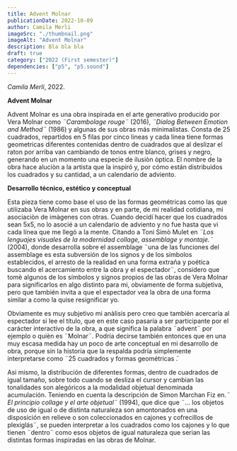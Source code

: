 ```yaml
---
title: Advent Molnar
publicationDate: 2022-10-09
author: Camila Merli
imageSrc: "./thumbnail.png"
imageAlt: "Advent Molnar"
description: Bla bla bla
draft: true
category: ["2022 (First semester)"]
dependencies: ["p5", "p5.sound"]
---
```


<div id="div-sketch">
  <script type="text/javascript" src="sketch.js"></script>
</div>

_Camila Merli_, 2022.

**Advent Molnar**

Advent Molnar es una obra inspirada en el arte generativo producido por Vera Molnar como _¨Carambolage rouge¨_ (2016), _¨Dialog Between Emotion and Method¨_ (1986) y algunas de sus obras más minimalistas. Consta de 25 cuadrados, repartidos en 5 filas por cinco lineas y cada linea tiene formas geometricas diferentes contenidas dentro de cuadrados que al deslizar el raton por arriba van cambiando de tonos entre blanco, grises y negro, generando en un momento una especie de ilusiòn òptica. El nombre de la obra hace aluciòn a la artista que la inspiró y, por cómo están distribuidos los cuadrados y su cantidad, a un calendario de adviento.


**Desarrollo técnico, estético y conceptual**

Esta pieza tiene como base el uso de las formas geométricas como las que utilizaba Vera Molnar en sus obras y en parte, de mi realidad cotidiana, mi asociaciòn de imàgenes con otras. Cuando decidí hacer que los cuadrados sean 5x5, no lo asocié a un calendario de adviento y no fue hasta que vi cada línea que me llegó a la mente. Citando a Toni Simò Mulet en _¨Los lenguajes visuales de la modernidad collage, assemblage y montaje.¨_ (2004), donde desarrolla sobre el assemblage ¨una de las funciones del assemblage es esta subversión de los signos y de los símbolos establecidos, el arresto de la realidad en una forma extraña y poética buscando el acercamiento entre la obra y el espectador¨, considero que tomè algunos de los símbolos y signos propios de las obras de Vera Molnar para significarlos en algo distinto para mi, obviamente de forma subjetiva, pero que también invita a que el espectador vea la obra de una forma similar a como la quise resignificar yo. 

Obviamente es muy subjetivo mi anàlisis pero creo que tambièn acercaría al espectador si lee el título, que en este caso pasaría a ser participante por el carácter interactivo de la obra, a que significa la palabra ¨advent¨ por ejemplo o quièn es ¨Molnar¨. Podría decirse también entonces que en una muy escasa medida hay un poco de arte conceptual en mi desarrollo de obra, porque sin la historia que la respalda podría simplemente interpretarse como ¨25 cuadrados y formas geométricas ̈.

Asi mismo, la distribución de diferentes formas, dentro de cuadrados de igual tamaño, sobre todo cuando se desliza el cursor y cambian las tonalidades son alegóricos a la modalidad objetual denominada acumulación. Teniendo en cuenta la descripción de Simon Marchan Fiz en._¨ El principio collage y el arte objetual¨_ (1994),  que dice que ¨… los objetos de uso de igual o de distinta naturaleza son amontonados en una disposición en relieve o son coleccionados en cajones y cofrecillos de plexiglás¨, se pueden interpretar a los cuadrados como los cajones y lo que tienen ¨dentro¨ como esos objetos de igual naturaleza que serian las distintas formas inspiradas en las obras de Molnar.
